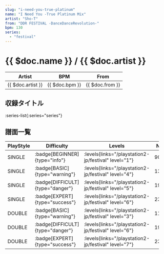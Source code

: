 ```yaml
---
slug: "i-need-you-true-platinum"
name: "I Need You -True Platinum Mix"
artist: "Sho-T"
from: "DDR FESTIVAL -DanceDanceRevolution-"
bpm: 130
series:
  - "festival"
---
```


# {{ $doc.name }} / {{ $doc.artist }}

|Artist|BPM|From|
|------|---|----|
|{{ $doc.artist }}|{{ $doc.bpm }}|{{ $doc.from }}|

## 収録タイトル

:series-list{:series="series"}

## 譜面一覧

|PlayStyle|Difficulty|Levels|Notes|Movie|
|---------|----------|------|-----|-----|
|SINGLE| :badge[BEGINNER]{type="info"}| :levels{links="/playstation2-jp/festival" level="1"}|90/4||
|SINGLE| :badge[BASIC]{type="warning"}| :levels{links="/playstation2-jp/festival" level="4"}|138/14||
|SINGLE| :badge[DIFFICULT]{type="danger"}| :levels{links="/playstation2-jp/festival" level="5"}|196/9||
|SINGLE| :badge[EXPERT]{type="success"}| :levels{links="/playstation2-jp/festival" level="6"}|230/12||
|DOUBLE| :badge[BASIC]{type="warning"}| :levels{links="/playstation2-jp/festival" level="3"}|113/12||
|DOUBLE| :badge[DIFFICULT]{type="danger"}| :levels{links="/playstation2-jp/festival" level="6"}|190/24||
|DOUBLE| :badge[EXPERT]{type="success"}| :levels{links="/playstation2-jp/festival" level="7"}|236/27||
